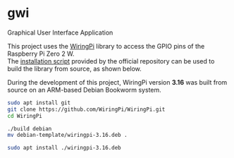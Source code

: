 # gwi

Graphical User Interface Application

This project uses the [WiringPi](https://github.com/WiringPi/WiringPi.git) library to access the GPIO pins of the Raspberry Pi Zero 2 W.  
The [installation script](https://github.com/WiringPi/WiringPi?tab=readme-ov-file#from-source) provided by the official repository can be used to build the library from source, as shown below.

During the development of this project, WiringPi version **3.16** was built from source on an ARM-based Debian Bookworm system.

```sh
sudo apt install git
git clone https://github.com/WiringPi/WiringPi.git
cd WiringPi

./build debian
mv debian-template/wiringpi-3.16.deb .

sudo apt install ./wiringpi-3.16.deb
```
